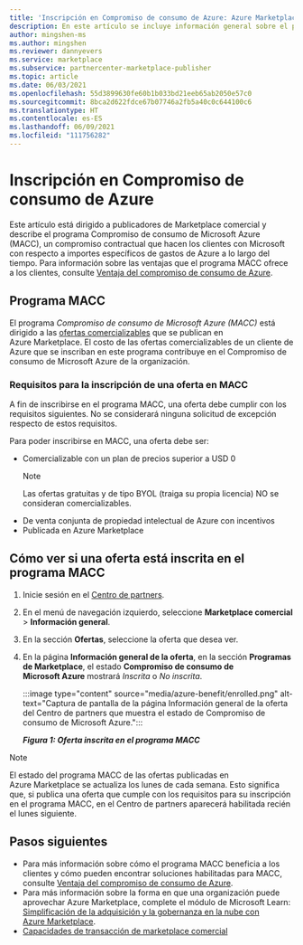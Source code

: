 ```yaml
---
title: 'Inscripción en Compromiso de consumo de Azure: Azure Marketplace'
description: En este artículo se incluye información general sobre el programa Compromiso de consumo de Microsoft Azure (MACC), cómo ver si su oferta está inscrita en el programa MACC y los requisitos del programa.
author: mingshen-ms
ms.author: mingshen
ms.reviewer: dannyevers
ms.service: marketplace
ms.subservice: partnercenter-marketplace-publisher
ms.topic: article
ms.date: 06/03/2021
ms.openlocfilehash: 55d3899630fe60b1b033bd21eeb65ab2050e57c0
ms.sourcegitcommit: 8bca2d622fdce67b07746a2fb5a40c0c644100c6
ms.translationtype: HT
ms.contentlocale: es-ES
ms.lasthandoff: 06/09/2021
ms.locfileid: "111756282"
---
```

# <a name="azure-consumption-commitment-enrollment"></a>Inscripción en Compromiso de consumo de Azure

Este artículo está dirigido a publicadores de Marketplace comercial y describe el programa Compromiso de consumo de Microsoft Azure (MACC), un compromiso contractual que hacen los clientes con Microsoft con respecto a importes específicos de gastos de Azure a lo largo del tiempo. Para información sobre las ventajas que el programa MACC ofrece a los clientes, consulte [Ventaja del compromiso de consumo de Azure](/marketplace/azure-consumption-commitment-benefit).

## <a name="macc-program"></a>Programa MACC

El programa _Compromiso de consumo de Microsoft Azure (MACC)_ está dirigido a las [ofertas comercializables](marketplace-commercial-transaction-capabilities-and-considerations.md#transact-overview) que se publican en Azure Marketplace. El costo de las ofertas comercializables de un cliente de Azure que se inscriban en este programa contribuye en el Compromiso de consumo de Microsoft Azure de la organización.

### <a name="requirements-for-an-offer-to-be-enrolled-in-macc"></a>Requisitos para la inscripción de una oferta en MACC

A fin de inscribirse en el programa MACC, una oferta debe cumplir con los requisitos siguientes. No se considerará ninguna solicitud de excepción respecto de estos requisitos.

Para poder inscribirse en MACC, una oferta debe ser:

- Comercializable con un plan de precios superior a USD 0  
    > [!NOTE]
    > Las ofertas gratuitas y de tipo BYOL (traiga su propia licencia) NO se consideran comercializables.
- De venta conjunta de propiedad intelectual de Azure con incentivos
- Publicada en Azure Marketplace

## <a name="how-to-see-if-your-offer-is-enrolled-in-the-macc-program"></a>Cómo ver si una oferta está inscrita en el programa MACC

1. Inicie sesión en el [Centro de partners](https://partner.microsoft.com/dashboard/home).
1. En el menú de navegación izquierdo, seleccione **Marketplace comercial** > **Información general**.
1. En la sección **Ofertas**, seleccione la oferta que desea ver.
1. En la página **Información general de la oferta**, en la sección **Programas de Marketplace**, el estado **Compromiso de consumo de Microsoft Azure** mostrará _Inscrita_ o _No inscrita_.

    :::image type="content" source="media/azure-benefit/enrolled.png" alt-text="Captura de pantalla de la página Información general de la oferta del Centro de partners que muestra el estado de Compromiso de consumo de Microsoft Azure.":::

    ***Figura 1: Oferta inscrita en el programa MACC***

> [!NOTE]
> El estado del programa MACC de las ofertas publicadas en Azure Marketplace se actualiza los lunes de cada semana. Esto significa que, si publica una oferta que cumple con los requisitos para su inscripción en el programa MACC, en el Centro de partners aparecerá habilitada recién el lunes siguiente.

## <a name="next-steps"></a>Pasos siguientes

- Para más información sobre cómo el programa MACC beneficia a los clientes y cómo pueden encontrar soluciones habilitadas para MACC, consulte [Ventaja del compromiso de consumo de Azure](/marketplace/azure-consumption-commitment-benefit).
- Para más información sobre la forma en que una organización puede aprovechar Azure Marketplace, complete el módulo de Microsoft Learn: [Simplificación de la adquisición y la gobernanza en la nube con Azure Marketplace](/learn/modules/simplify-cloud-procurement-governance-azure-marketplace/).
- [Capacidades de transacción de marketplace comercial](marketplace-commercial-transaction-capabilities-and-considerations.md#transact-publishing-option)
